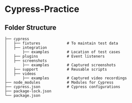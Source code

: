 # Cypress-Practice

## Folder Structure

    
    ├── cypress                
    │   ├── fixtures            # To maintain test data
    │   ├── integration         
    │       ├── examples        # Location of test cases
    │   ├── plugins             # Event listeners
    │   ├── screenshots         
    │       ├── examples        # Captured screenshots
    │   ├── support             # Reusable scripts
    │   ├── videos              
    │       ├── examples        # Captured video recordings
    ├── node_modules            # Modules for Cypress
    ├── cypress.json            # Cypress configurations
    ├── package-lock.json        
    └── package.json
